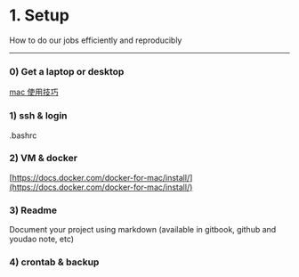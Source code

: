 # 1. Setup

How to do our jobs efficiently and reproducibly

---

### 0\) Get a laptop or desktop

[mac 使用技巧](http://mp.weixin.qq.com/s/TBeh3buH0X_-1g56HCI_gQ?utm_medium=hao.caibaojian.com&utm_source=hao.caibaojian.com)



### 1\) ssh & login

.bashrc

### 2\) VM & docker

[https://docs.docker.com/docker-for-mac/install/](https://docs.docker.com/docker-for-mac/install/)

### 3\) Readme

Document your project using markdown \(available in gitbook, github and youdao note, etc\)

### 4\) crontab & backup

### 

### 



